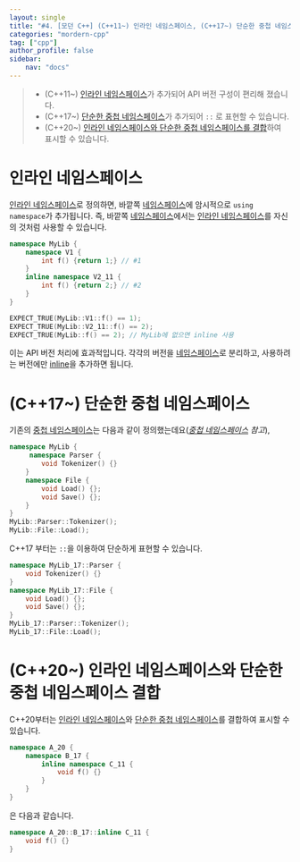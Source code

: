 ```yaml
---
layout: single
title: "#4. [모던 C++] (C++11~) 인라인 네임스페이스, (C++17~) 단순한 중첩 네임스페이스, (C++20~) 인라인 네임스페이스와 단순한 중첩 네임스페이스 결합"
categories: "mordern-cpp"
tag: ["cpp"]
author_profile: false
sidebar: 
    nav: "docs"
---
```


> * (C++11~) [인라인 네임스페이스](https://tango1202.github.io/mordern-cpp/mordern-cpp-namespace/#%EC%9D%B8%EB%9D%BC%EC%9D%B8-%EB%84%A4%EC%9E%84%EC%8A%A4%ED%8E%98%EC%9D%B4%EC%8A%A4)가 추가되어 API 버전 구성이 편리해 졌습니다.
> * (C++17~) [단순한 중첩 네임스페이스](https://tango1202.github.io/mordern-cpp/mordern-cpp-namespace/#c17-%EB%8B%A8%EC%88%9C%ED%95%9C-%EC%A4%91%EC%B2%A9-%EB%84%A4%EC%9E%84%EC%8A%A4%ED%8E%98%EC%9D%B4%EC%8A%A4)가 추가되어 `::` 로 표현할 수 있습니다.
> * (C++20~) [인라인 네임스페이스와 단순한 중첩 네임스페이스를 결합](https://tango1202.github.io/mordern-cpp/mordern-cpp-namespace/#c20-%EC%9D%B8%EB%9D%BC%EC%9D%B8-%EB%84%A4%EC%9E%84%EC%8A%A4%ED%8E%98%EC%9D%B4%EC%8A%A4%EC%99%80-%EB%8B%A8%EC%88%9C%ED%95%9C-%EC%A4%91%EC%B2%A9-%EB%84%A4%EC%9E%84%EC%8A%A4%ED%8E%98%EC%9D%B4%EC%8A%A4-%EA%B2%B0%ED%95%A9)하여 표시할 수 있습니다.

# 인라인 네임스페이스

[인라인 네임스페이스](https://tango1202.github.io/mordern-cpp/mordern-cpp-namespace/#%EC%9D%B8%EB%9D%BC%EC%9D%B8-%EB%84%A4%EC%9E%84%EC%8A%A4%ED%8E%98%EC%9D%B4%EC%8A%A4)로 정의하면, 바깥쪽 [네임스페이스](https://tango1202.github.io/legacy-cpp-guide/legacy-cpp-guide-namespace/)에 암시적으로 `using namespace`가 추가됩니다. 즉, 바깥쪽 [네임스페이스](https://tango1202.github.io/legacy-cpp-guide/legacy-cpp-guide-namespace/)에서는 [인라인 네임스페이스](https://tango1202.github.io/mordern-cpp/mordern-cpp-namespace/#%EC%9D%B8%EB%9D%BC%EC%9D%B8-%EB%84%A4%EC%9E%84%EC%8A%A4%ED%8E%98%EC%9D%B4%EC%8A%A4)를 자신의 것처럼 사용할 수 있습니다.  

```cpp
namespace MyLib {
    namespace V1 {
        int f() {return 1;} // #1
    }
    inline namespace V2_11 {
        int f() {return 2;} // #2
    }
}

EXPECT_TRUE(MyLib::V1::f() == 1);
EXPECT_TRUE(MyLib::V2_11::f() == 2);
EXPECT_TRUE(MyLib::f() == 2); // MyLib에 없으면 inline 사용
```

이는 API 버전 처리에 효과적입니다. 각각의 버전을 [네임스페이스](https://tango1202.github.io/legacy-cpp-guide/legacy-cpp-guide-namespace/)로 분리하고, 사용하려는 버전에만 [inline](https://tango1202.github.io/legacy-cpp-guide/legacy-cpp-guide-inline/)을 추가하면 됩니다.

# (C++17~) 단순한 중첩 네임스페이스

기존의 [중첩 네임스페이스](https://tango1202.github.io/legacy-cpp-guide/legacy-cpp-guide-namespace/#%EC%A4%91%EC%B2%A9-%EB%84%A4%EC%9E%84%EC%8A%A4%ED%8E%98%EC%9D%B4%EC%8A%A4)는 다음과 같이 정의했는데요(*[중첩 네임스페이스](https://tango1202.github.io/legacy-cpp-guide/legacy-cpp-guide-namespace/#%EC%A4%91%EC%B2%A9-%EB%84%A4%EC%9E%84%EC%8A%A4%ED%8E%98%EC%9D%B4%EC%8A%A4) 참고*),

```cpp
namespace MyLib {
     namespace Parser {
        void Tokenizer() {}
    }
    namespace File {
        void Load() {};
        void Save() {};
    }
}
MyLib::Parser::Tokenizer();
MyLib::File::Load();
```

C++17 부터는 `::`을 이용하여 단순하게 표현할 수 있습니다.

```cpp
namespace MyLib_17::Parser {
    void Tokenizer() {}
}
namespace MyLib_17::File {
    void Load() {};
    void Save() {};
}
MyLib_17::Parser::Tokenizer();
MyLib_17::File::Load();
```

# (C++20~) 인라인 네임스페이스와 단순한 중첩 네임스페이스 결합

C++20부터는 [인라인 네임스페이스](https://tango1202.github.io/mordern-cpp/mordern-cpp-namespace/#%EC%9D%B8%EB%9D%BC%EC%9D%B8-%EB%84%A4%EC%9E%84%EC%8A%A4%ED%8E%98%EC%9D%B4%EC%8A%A4)와 [단순한 중첩 네임스페이스](https://tango1202.github.io/mordern-cpp/mordern-cpp-namespace/#c17-%EB%8B%A8%EC%88%9C%ED%95%9C-%EC%A4%91%EC%B2%A9-%EB%84%A4%EC%9E%84%EC%8A%A4%ED%8E%98%EC%9D%B4%EC%8A%A4)를 결합하여 표시할 수 있습니다.

```cpp
namespace A_20 {
    namespace B_17 {
        inline namespace C_11 {
            void f() {}
        }
    }
}
```

은 다음과 같습니다.

```cpp
namespace A_20::B_17::inline C_11 {
    void f() {}
}
```